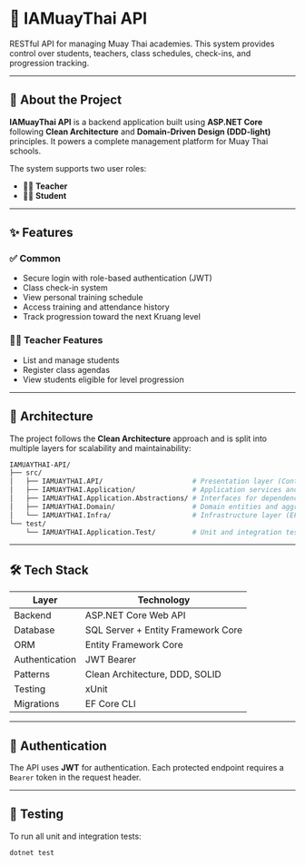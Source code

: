 # 🥋 IAMuayThai API

RESTful API for managing Muay Thai academies. This system provides control over students, teachers, class schedules, check-ins, and progression tracking.

---

## 📌 About the Project

**IAMuayThai API** is a backend application built using **ASP.NET Core** following **Clean Architecture** and **Domain-Driven Design (DDD-light)** principles. It powers a complete management platform for Muay Thai schools.

The system supports two user roles:

- 👨‍🏫 **Teacher**
- 🧑‍🎓 **Student**

---

## ✨ Features

### ✅ Common
- Secure login with role-based authentication (JWT)
- Class check-in system
- View personal training schedule
- Access training and attendance history
- Track progression toward the next Kruang level

### 👨‍🏫 Teacher Features
- List and manage students
- Register class agendas
- View students eligible for level progression

---

## 🧱 Architecture

The project follows the **Clean Architecture** approach and is split into multiple layers for scalability and maintainability:

```bash
IAMUAYTHAI-API/
├── src/
│   ├── IAMUAYTHAI.API/                      # Presentation layer (Controllers, Middlewares)
│   ├── IAMUAYTHAI.Application/              # Application services and use cases
│   ├── IAMUAYTHAI.Application.Abstractions/ # Interfaces for dependency inversion
│   ├── IAMUAYTHAI.Domain/                   # Domain entities and aggregates
│   └── IAMUAYTHAI.Infra/                    # Infrastructure layer (EF Core, Migrations)
└── test/
    └── IAMUAYTHAI.Application.Test/         # Unit and integration tests
```

---

## 🛠️ Tech Stack

| Layer           | Technology                        |
|-----------------|------------------------------------|
| Backend         | ASP.NET Core Web API              |
| Database        | SQL Server + Entity Framework Core |
| ORM             | Entity Framework Core             |
| Authentication  | JWT Bearer                        |
| Patterns        | Clean Architecture, DDD, SOLID    |
| Testing         | xUnit                             |
| Migrations      | EF Core CLI                       |

---

## 🔐 Authentication

The API uses **JWT** for authentication. Each protected endpoint requires a `Bearer` token in the request header.


---

## 🧪 Testing

To run all unit and integration tests:

```bash
dotnet test
